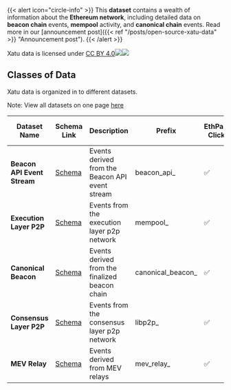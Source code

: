 {{< alert icon="circle-info" >}}
This **dataset** contains a wealth of information about the **Ethereum network**, including detailed data on **beacon chain** events, **mempool** activity, and **canonical chain** events. Read more in our [announcement post]({{< ref "/posts/open-source-xatu-data" >}} "Announcement post").
{{< /alert >}}

<div class="flex gap-1">
  <span class="font-bold text-primary-100">Xatu data is licensed under</span>
  <a href="http://creativecommons.org/licenses/by/4.0" target="_blank" rel="license noopener noreferrer" class="flex gap-1 items-center font-bold"><span>CC BY 4.0</span><img class="w-5 h-5 m-0" src="https://mirrors.creativecommons.org/presskit/icons/cc.svg?ref=chooser-v1"><img class="w-5 h-5 m-0" src="https://mirrors.creativecommons.org/presskit/icons/by.svg?ref=chooser-v1"></a>
</div>

## Classes of Data

Xatu data is organized in to different datasets.

Note: View all datasets on one page [here](./all)

<!-- schema_toc_start -->
| Dataset Name | Schema Link | Description | Prefix | EthPandaOps Clickhouse|Public Parquet Files |
|--------------|-------------|-------------|--------|---|---|
| **Beacon API Event Stream** | [Schema](./beacon_api_) | Events derived from the Beacon API event stream | beacon_api_ | ✅ | ✅ |
| **Execution Layer P2P** | [Schema](./mempool_) | Events from the execution layer p2p network | mempool_ | ✅ | ✅ |
| **Canonical Beacon** | [Schema](./canonical_beacon_) | Events derived from the finalized beacon chain | canonical_beacon_ | ✅ | ✅ |
| **Consensus Layer P2P** | [Schema](./libp2p_) | Events from the consensus layer p2p network | libp2p_ | ✅ | ✅ |
| **MEV Relay** | [Schema](./mev_relay_) | Events derived from MEV relays | mev_relay_ | ✅ | ✅ |
<!-- schema_toc_end -->
